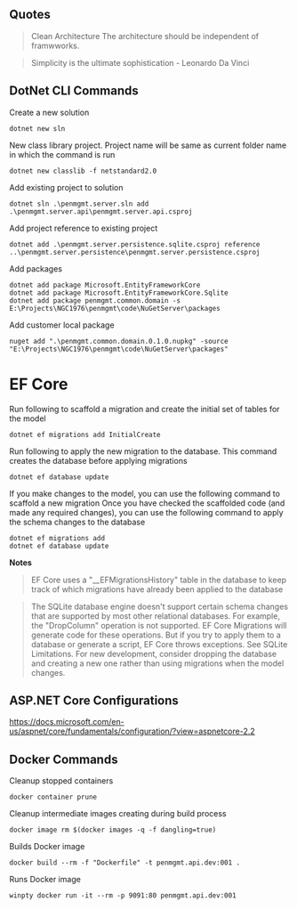 ## Quotes
> Clean Architecture
>   The architecture should be independent of framwworks.

> Simplicity is the ultimate sophistication - Leonardo Da Vinci


## DotNet CLI Commands

Create a new solution
```
dotnet new sln
```

New class library project. Project name will be same as current folder name in which the command is run
```
dotnet new classlib -f netstandard2.0
```

Add existing project to solution
```
dotnet sln .\penmgmt.server.sln add .\penmgmt.server.api\penmgmt.server.api.csproj
```

Add project reference to existing project
```
dotnet add .\penmgmt.server.persistence.sqlite.csproj reference ..\penmgmt.server.persistence\penmgmt.server.persistence.csproj
```

Add packages
```
dotnet add package Microsoft.EntityFrameworkCore
dotnet add package Microsoft.EntityFrameworkCore.Sqlite
dotnet add package penmgmt.common.domain -s E:\Projects\NGC1976\penmgmt\code\NuGetServer\packages
```

Add customer local package
```
nuget add ".\penmgmt.common.domain.0.1.0.nupkg" -source "E:\Projects\NGC1976\penmgmt\code\NuGetServer\packages"
```


# EF Core

Run following to scaffold a migration and create the initial set of tables for the model
```
dotnet ef migrations add InitialCreate
```

Run following to apply the new migration to the database. This command creates the database before applying migrations
```
dotnet ef database update
```

If you make changes to the model, you can use the following command to scaffold a new migration
Once you have checked the scaffolded code (and made any required changes), you can use the following command to apply the schema changes to the database
```
dotnet ef migrations add
dotnet ef database update 
```

**Notes**
> EF Core uses a "__EFMigrationsHistory" table in the database to keep track of which migrations have already been applied to the database

> The SQLite database engine doesn't support certain schema changes that are supported by most other relational databases. For example, the "DropColumn" operation is not supported. EF Core Migrations will generate code for these operations. But if you try to apply them to a database or generate a script, EF Core throws exceptions. See SQLite Limitations. For new development, consider dropping the database and creating a new one rather than using migrations when the model changes.


## ASP.NET Core Configurations

https://docs.microsoft.com/en-us/aspnet/core/fundamentals/configuration/?view=aspnetcore-2.2


## Docker Commands

Cleanup stopped containers
```
docker container prune
```

Cleanup intermediate images creating during build process
```
docker image rm $(docker images -q -f dangling=true)
```

Builds Docker image
```
docker build --rm -f "Dockerfile" -t penmgmt.api.dev:001 .
```

Runs Docker image
```
winpty docker run -it --rm -p 9091:80 penmgmt.api.dev:001
```
